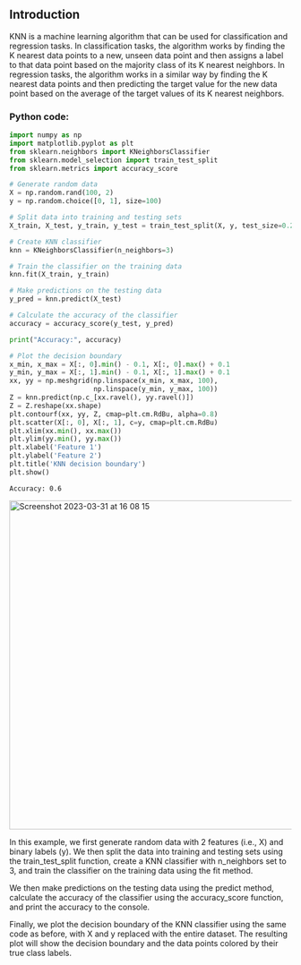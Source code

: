 ## Introduction
KNN is a machine learning algorithm that can be used for classification and regression tasks. In classification tasks, the algorithm works by finding the K nearest data points to a new, unseen data point and then assigns a label to that data point based on the majority class of its K nearest neighbors. In regression tasks, the algorithm works in a similar way by finding the K nearest data points and then predicting the target value for the new data point based on the average of the target values of its K nearest neighbors.

### Python code:
```python
import numpy as np
import matplotlib.pyplot as plt
from sklearn.neighbors import KNeighborsClassifier
from sklearn.model_selection import train_test_split
from sklearn.metrics import accuracy_score

# Generate random data
X = np.random.rand(100, 2)
y = np.random.choice([0, 1], size=100)

# Split data into training and testing sets
X_train, X_test, y_train, y_test = train_test_split(X, y, test_size=0.2)

# Create KNN classifier
knn = KNeighborsClassifier(n_neighbors=3)

# Train the classifier on the training data
knn.fit(X_train, y_train)

# Make predictions on the testing data
y_pred = knn.predict(X_test)

# Calculate the accuracy of the classifier
accuracy = accuracy_score(y_test, y_pred)

print("Accuracy:", accuracy)

# Plot the decision boundary
x_min, x_max = X[:, 0].min() - 0.1, X[:, 0].max() + 0.1
y_min, y_max = X[:, 1].min() - 0.1, X[:, 1].max() + 0.1
xx, yy = np.meshgrid(np.linspace(x_min, x_max, 100),
                     np.linspace(y_min, y_max, 100))
Z = knn.predict(np.c_[xx.ravel(), yy.ravel()])
Z = Z.reshape(xx.shape)
plt.contourf(xx, yy, Z, cmap=plt.cm.RdBu, alpha=0.8)
plt.scatter(X[:, 0], X[:, 1], c=y, cmap=plt.cm.RdBu)
plt.xlim(xx.min(), xx.max())
plt.ylim(yy.min(), yy.max())
plt.xlabel('Feature 1')
plt.ylabel('Feature 2')
plt.title('KNN decision boundary')
plt.show()
```

`Accuracy: 0.6`

<img width="588" alt="Screenshot 2023-03-31 at 16 08 15" src="https://user-images.githubusercontent.com/109058050/229143606-3758acf9-8ab4-4c95-9221-867fbad73334.png">




In this example, we first generate random data with 2 features (i.e., X) and binary labels (y). We then split the data into training and testing sets using the train_test_split function, create a KNN classifier with n_neighbors set to 3, and train the classifier on the training data using the fit method.

We then make predictions on the testing data using the predict method, calculate the accuracy of the classifier using the accuracy_score function, and print the accuracy to the console.

Finally, we plot the decision boundary of the KNN classifier using the same code as before, with X and y replaced with the entire dataset. The resulting plot will show the decision boundary and the data points colored by their true class labels.
